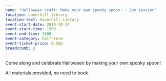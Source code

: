 ```yaml
---
name: "Halloween craft: Make your own spooky spoon! - 2pm session"
location: haverhill-library
location-text: Haverhill Library
event-start-date: 2019-10-24
event-start-time: 1500
event-end-time: 1600
event-category: half-term
event-ticket-price: 0.50p
breadcrumb: y
---
```


Come along and celebrate Halloween by making your own spooky spoon!

All materials provided, no need to book.
